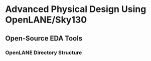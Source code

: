 # Advanced Physical Design Using OpenLANE/Sky130

## Open-Source EDA Tools
### OpenLANE Directory Structure
